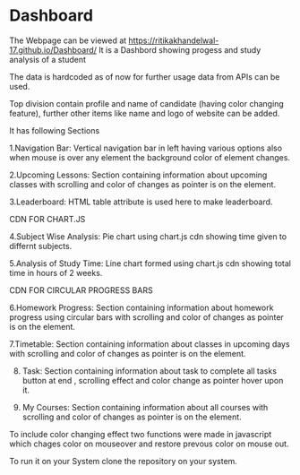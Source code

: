 # Dashboard
The Webpage can be viewed at https://ritikakhandelwal-17.github.io/Dashboard/
It is a Dashbord showing progess and study analysis of a student

The data is hardcoded as of now for further usage data from APIs can be used.

Top division contain profile and name of candidate (having color changing feature), further other items like name and logo of website can be added.

It has following Sections

1.Navigation Bar: Vertical navigation bar in left having various options also when mouse is over any element the background color of element changes.

2.Upcoming Lessons: Section containing information about upcoming classes with scrolling and color of changes as pointer is on the element.

3.Leaderboard: HTML table attribute is used here to make leaderboard.

CDN FOR CHART.JS   
<script
src="https://cdnjs.cloudflare.com/ajax/libs/Chart.js/2.9.4/Chart.js">
</script>

4.Subject Wise Analysis: Pie chart using chart.js cdn showing time given to differnt subjects.

5.Analysis of Study Time: Line chart formed using chart.js cdn showing total time in hours of 2 weeks.

CDN FOR CIRCULAR PROGRESS BARS
<script
src="https://cdn.tutorialjinni.com/progressbar.js/1.1.0/progressbar.js">
</script>

6.Homework Progress: Section containing information about homework progress using circular bars with scrolling and color of changes as pointer is on the element.

7.Timetable:  Section containing information about classes in upcoming days with scrolling and color of changes as pointer is on the element.

8. Task:  Section containing information about task to complete all tasks button at end , scrolling effect and color change as pointer hover upon it.

9. My Courses:  Section containing information about all courses with scrolling and color of changes as pointer is on the element.

To include color changing effect two functions were made in javascript which chages color on mouseover and restore prevous color on mouse out.

To run it on your System clone the repository on your system.
